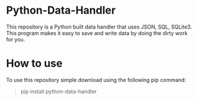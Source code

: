 # Python-Data-Handler
This repository is a Python built data handler that
uses JSON, SQL, SQLite3. This program makes it easy to save
and write data by doing the dirty work for you.

# How to use
To use this repository simple download using the following pip command:
> pip install python-data-handler
